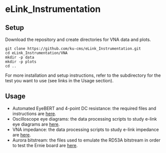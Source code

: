 # eLink_Instrumentation

## Setup

Download the repository and create directories for VNA data and plots.
```
git clone https://github.com/ku-cms/eLink_Instrumentation.git
cd eLink_Instrumentation/VNA
mkdir -p data
mkdir -p plots
cd ..
```
For more installation and setup instructions,
refer to the subdirectory for the test you want to use (see links in the Usage section).

## Usage

- Automated EyeBERT and 4-point DC resistance: the required files and instructions are [here](https://github.com/ku-cms/eLink_Instrumentation/tree/main/EyeBERT).
- Oscilloscope eye diagrams: the data processing scripts to study e-link eye diagrams are [here](https://github.com/ku-cms/eLink_Instrumentation/tree/main/EyeDiagrams).
- VNA impedance: the data processing scripts to study e-link impedance are [here](https://github.com/ku-cms/eLink_Instrumentation/tree/main/VNA).
- Aurora bitstream: the files used to emulate the RD53A bitstream in order to test the Ernie board are [here](https://github.com/ku-cms/eLink_Instrumentation/tree/main/Aurora_bitstream).

